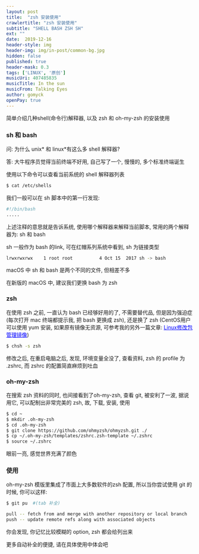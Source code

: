 ```yaml
---
layout: post
title:  "zsh 安装使用"
crawlertitle: "zsh 安装使用"
subtitle: "SHELL BASH ZSH SH"
ext: ""
date:  2019-12-16
header-style: img
header-img: img/in-post/common-bg.jpg
hidden: false
published: true
header-mask: 0.3
tags: ['LINUX', '原创']
musicUri: 407485835
musicTitle: In the sun
musicFrom: Talking Eyes
author: gomyck
openPay: true
---
```


简单介绍几种shell(命令行)解释器, 以及 zsh 和 oh-my-zsh 的安装使用

### sh 和 bash

问: 为什么 unix* 和 linux*有这么多 shell 解释器?

答: 大牛程序员觉得当前终端不好用, 自己写了一个, 慢慢的, 多个标准终端诞生

使用以下命令可以查看当前系统的 shell 解释器列表
```bash
$ cat /etc/shells

```
我们一般可以在 sh 脚本中的第一行发现:
```bash
#!/bin/bash
.....

```

上述注释的意思就是告诉系统, 使用哪个解释器来解释当前脚本, 常用的两个解释器为: sh 和 bash

sh 一般作为 bash 的link, 可在红帽系列系统中看到, sh 为链接类型
```bash
lrwxrwxrwx    1 root root          4 Oct 15  2017 sh -> bash
```
macOS 中 sh 和 bash 是两个不同的文件, 但相差不多

在新版的 macOS 中, 建议我们更换 bash 为 zsh

### zsh

在使用 zsh 之前, 一直认为 bash 已经够好用的了, 不需要替代品, 但是因为强迫症(每次打开 mac 终端都提示我, 把 bash 更换成 zsh), 还是换了 zsh (CentOS用户可以使用 yum 安装, 如果原有镜像无资源, 可参考我的另外一篇文章: <a href="/posts/repos/" style="color: blue">Linux修改包管理镜像</a>)
```bash
$ chsh -s zsh

```
修改之后, 在重启电脑之后, 发现, 环境变量全没了, 查看资料, zsh 的 profile 为 .zshrc, 而 zshrc 的配置简直麻烦到吐血

### oh-my-zsh
在搜索 zsh 资料的同时, 也间接看到了oh-my-zsh, 查看 git, 被安利了一波, 据说用它, 可以配制出非常完美的 zsh, 故, 下载, 安装, 使用
```bash
$ cd ~
$ mkdir .oh-my-zsh
$ cd .oh-my-zsh
$ git clone https://github.com/ohmyzsh/ohmyzsh.git ./
$ cp ~/.oh-my-zsh/templates/zshrc.zsh-template ~/.zshrc
$ source ~/.zshrc

```
眼前一亮, 感觉世界充满了颜色

### 使用
oh-my-zsh 模版里集成了市面上大多数软件的zsh 配置, 所以当你尝试使用 git 的时候, 你可以这样:
```bash
$ git pu  #(tab 补全)

pull -- fetch from and merge with another repository or local branch
push -- update remote refs along with associated objects

```
你会发现, 你记忆比较模糊的 option, zsh 都会给列出来

更多自动补全的便捷, 请在具体使用中体会吧
